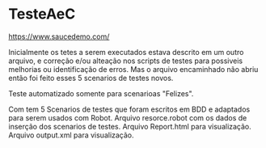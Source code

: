 # TesteAeC
https://www.saucedemo.com/

Inicialmente os tetes a serem executados estava descrito em um outro arquivo, e correção e/ou alteação nos scripts de testes para possiveis melhorias ou identificação de erros.
Mas o arquivo encaminhado não abriu então foi feito esses 5 scenarios de testes novos.

Teste automatizado somente para scenarioas "Felizes".

Com tem 5 Scenarios de testes que foram escritos em BDD e adaptados para serem usados com Robot.
Arquivo resorce.robot com os dados de inserção dos scenarios de testes.
Arquivo Report.html para visualização.
Arquivo output.xml para visualização.

